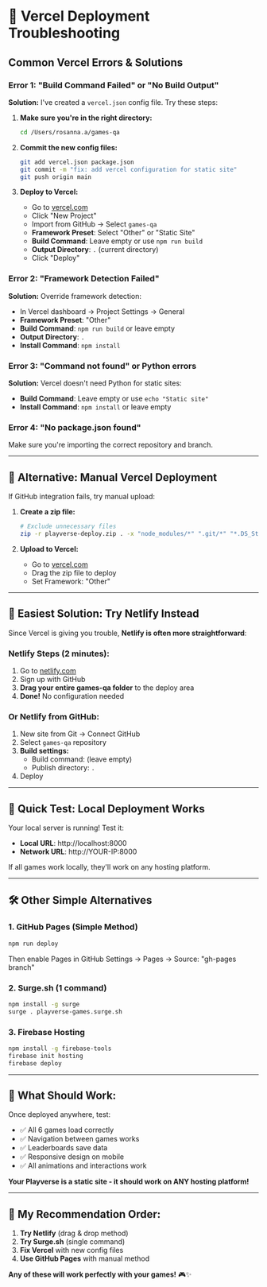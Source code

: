 # 🔧 Vercel Deployment Troubleshooting

## Common Vercel Errors & Solutions

### **Error 1: "Build Command Failed" or "No Build Output"**

**Solution:** I've created a `vercel.json` config file. Try these steps:

1. **Make sure you're in the right directory:**
   ```bash
   cd /Users/rosanna.a/games-qa
   ```

2. **Commit the new config files:**
   ```bash
   git add vercel.json package.json
   git commit -m "fix: add vercel configuration for static site"
   git push origin main
   ```

3. **Deploy to Vercel:**
   - Go to [vercel.com](https://vercel.com)
   - Click "New Project"
   - Import from GitHub → Select `games-qa`
   - **Framework Preset**: Select "Other" or "Static Site"
   - **Build Command**: Leave empty or use `npm run build`
   - **Output Directory**: `.` (current directory)
   - Click "Deploy"

### **Error 2: "Framework Detection Failed"**

**Solution:** Override framework detection:
- In Vercel dashboard → Project Settings → General
- **Framework Preset**: "Other"
- **Build Command**: `npm run build` or leave empty
- **Output Directory**: `.`
- **Install Command**: `npm install`

### **Error 3: "Command not found" or Python errors**

**Solution:** Vercel doesn't need Python for static sites:
- **Build Command**: Leave empty or use `echo "Static site"`
- **Install Command**: `npm install` or leave empty

### **Error 4: "No package.json found"**

Make sure you're importing the correct repository and branch.

---

## 🚀 **Alternative: Manual Vercel Deployment**

If GitHub integration fails, try manual upload:

1. **Create a zip file:**
   ```bash
   # Exclude unnecessary files
   zip -r playverse-deploy.zip . -x "node_modules/*" ".git/*" "*.DS_Store"
   ```

2. **Upload to Vercel:**
   - Go to [vercel.com](https://vercel.com)
   - Drag the zip file to deploy
   - Set Framework: "Other"

---

## 🎯 **Easiest Solution: Try Netlify Instead**

Since Vercel is giving you trouble, **Netlify is often more straightforward**:

### **Netlify Steps (2 minutes):**
1. Go to [netlify.com](https://netlify.com)
2. Sign up with GitHub
3. **Drag your entire games-qa folder** to the deploy area
4. **Done!** No configuration needed

### **Or Netlify from GitHub:**
1. New site from Git → Connect GitHub
2. Select `games-qa` repository
3. **Build settings:**
   - Build command: (leave empty)
   - Publish directory: `.` 
4. Deploy

---

## 🔄 **Quick Test: Local Deployment Works**

Your local server is running! Test it:
- **Local URL**: http://localhost:8000
- **Network URL**: http://YOUR-IP:8000

If all games work locally, they'll work on any hosting platform.

---

## 🛠️ **Other Simple Alternatives**

### **1. GitHub Pages (Simple Method)**
```bash
npm run deploy
```
Then enable Pages in GitHub Settings → Pages → Source: "gh-pages branch"

### **2. Surge.sh (1 command)**
```bash
npm install -g surge
surge . playverse-games.surge.sh
```

### **3. Firebase Hosting**
```bash
npm install -g firebase-tools
firebase init hosting
firebase deploy
```

---

## 📱 **What Should Work:**

Once deployed anywhere, test:
- ✅ All 6 games load correctly
- ✅ Navigation between games works
- ✅ Leaderboards save data
- ✅ Responsive design on mobile
- ✅ All animations and interactions work

**Your Playverse is a static site - it should work on ANY hosting platform!**

---

## 🎯 **My Recommendation Order:**

1. **Try Netlify** (drag & drop method)
2. **Try Surge.sh** (single command)
3. **Fix Vercel** with new config files
4. **Use GitHub Pages** with manual method

**Any of these will work perfectly with your games!** 🎮✨